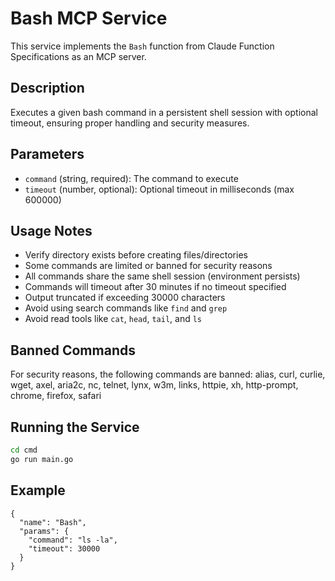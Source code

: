 # Bash MCP Service

This service implements the `Bash` function from Claude Function Specifications as an MCP server.

## Description

Executes a given bash command in a persistent shell session with optional timeout, ensuring proper handling and security measures.

## Parameters

- `command` (string, required): The command to execute
- `timeout` (number, optional): Optional timeout in milliseconds (max 600000)

## Usage Notes

- Verify directory exists before creating files/directories
- Some commands are limited or banned for security reasons
- All commands share the same shell session (environment persists)
- Commands will timeout after 30 minutes if no timeout specified
- Output truncated if exceeding 30000 characters
- Avoid using search commands like `find` and `grep`
- Avoid read tools like `cat`, `head`, `tail`, and `ls`

## Banned Commands

For security reasons, the following commands are banned:
alias, curl, curlie, wget, axel, aria2c, nc, telnet, lynx, w3m, links, httpie, xh, http-prompt, chrome, firefox, safari

## Running the Service

```bash
cd cmd
go run main.go
```

## Example

```
{
  "name": "Bash",
  "params": {
    "command": "ls -la",
    "timeout": 30000
  }
}
```